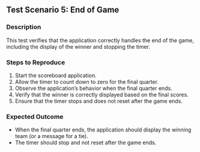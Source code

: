 ## Test Scenario 5: End of Game

### Description

This test verifies that the application correctly handles the end of the game, including the display of the winner and stopping the timer.

### Steps to Reproduce

1. Start the scoreboard application.
2. Allow the timer to count down to zero for the final quarter.
3. Observe the application’s behavior when the final quarter ends.
4. Verify that the winner is correctly displayed based on the final scores.
5. Ensure that the timer stops and does not reset after the game ends.

### Expected Outcome

- When the final quarter ends, the application should display the winning team (or a message for a tie).
- The timer should stop and not reset after the game ends.
